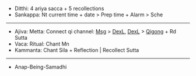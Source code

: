 + Ditthi: 4 ariya sacca + 5 recollections
+ Sankappa: Nt current time + date > Prep time + Alarm > Sche
---
+ Ajiva: Metta: Connect qi channel: [Msg](https://github.com/ThanhNguyen24590/Body/blob/main/00.Exc_Msg.md) > [DexL](https://github.com/ThanhNguyen24590/Body/blob/main/1.1.Exc_DexL.md), [DexL](https://github.com/ThanhNguyen24590/Body/blob/main/1.2.Exc_Dex.md) > [Qigong](https://github.com/ThanhNguyen24590/Body/blob/main/2.1.Exc_Qi_5-Animalls.md) + Rd Sutta
+ Vaca: Ritual: Chant Mn
+ Kammanta: Chant Sila + Reflection | Recollect Sutta
---
+ Anap-Being-Samadhi
